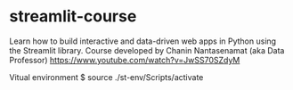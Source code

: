 # streamlit-course
Learn how to build interactive and data-driven web apps in Python using the Streamlit library.  Course developed by Chanin Nantasenamat (aka Data Professor)
https://www.youtube.com/watch?v=JwSS70SZdyM

Vitual environment
$ source ./st-env/Scripts/activate